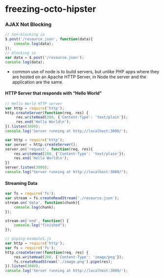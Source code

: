 # freezing-octo-hipster

### AJAX Not Blocking

```javascript
// non-blocking io
$.post('/resource.json', function(data){
	console.log(data);
});
// blocking io
var data = $.post('/resource.json');
console.log(data);
```
- common use of node is to build servers, but unlike PHP apps where they are hosted on an Apache HTTP Server, in Node the server and the application are the same.

#### HTTP Server that responds with “Hello World"
```javascript
// Hello World HTTP server
var http = require('http');
http.createServer(function(req, res) {
     res.writeHead(200, {'Content-Type': 'text/plain'});
     res.end('Hello World\n');
}).listen(3000);
console.log('Server running at http://localhost:3000/');
```
```javascript
var http = require('http');
var server = http.createServer();
server.on('request', function(req, res){
	res.writeHead(200, {'Content-Type': 'text/plain'});
	res.end('Hello World\n');
})
server.listen(3000);
console.log("Server running at http://localhost:3000/");
```

#### Streaming Data
```javascript
var fs = require('fs');
var stream = fs.createReadStream('./resource.json');
stream.on('data', function(chunk){
	console.log(chunk);
});

stream.on('end', function() {
	console.log("finished");
});
```
```javascript
// piping-example1.js
var http = require('http');
var fs = require('fs');
http.createServer(function(req, res) {
	res.writeHead(200, {'Content-Type': 'image/png'});
	fs.createReadStream('./image.png').pipe(res);
}).listen(3000);
console.log('Server running at http://localhost:3000/');
```
